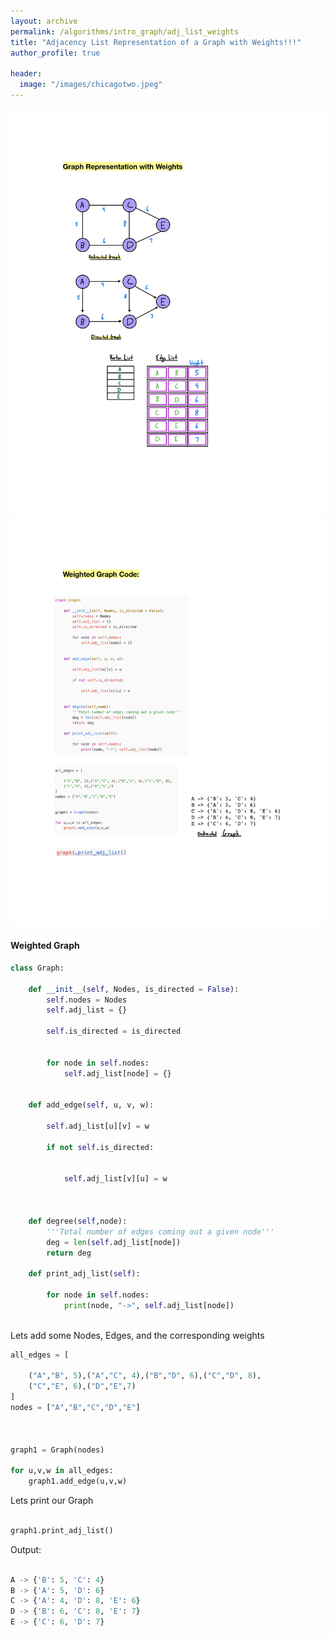 ```yaml
---
layout: archive
permalink: /algorithms/intro_graph/adj_list_weights
title: "Adjacency List Representation of a Graph with Weights!!!"
author_profile: true

header:
  image: "/images/chicagotwo.jpeg"
---
```


![inserting an Image](/images/Graphs/adj_list_weighted/weighted1.jpg)
![inserting an Image](/images/Graphs/adj_list_weighted/weighted2.jpg)


#### Weighted Graph

```python
class Graph:
    
    def __init__(self, Nodes, is_directed = False):
        self.nodes = Nodes
        self.adj_list = {}
        
        self.is_directed = is_directed

        
        for node in self.nodes:
            self.adj_list[node] = {}
        
            
    def add_edge(self, u, v, w):
        
        self.adj_list[u][v] = w
        
        if not self.is_directed:
            
            
            self.adj_list[v][u] = w
        
      
    
    def degree(self,node):
        '''Total number of edges coming out a given node'''
        deg = len(self.adj_list[node])
        return deg
    
    def print_adj_list(self):
        
        for node in self.nodes:
            print(node, "->", self.adj_list[node])
    

```

Lets add some Nodes, Edges, and the corresponding weights 

```python
all_edges = [

    ("A","B", 5),("A","C", 4),("B","D", 6),("C","D", 8),
    ("C","E", 6),("D","E",7)
]
nodes = ["A","B","C","D","E"]



graph1 = Graph(nodes)

for u,v,w in all_edges:
    graph1.add_edge(u,v,w)


```

Lets print our Graph

```python

graph1.print_adj_list()
```

Output:
```python

A -> {'B': 5, 'C': 4}
B -> {'A': 5, 'D': 6}
C -> {'A': 4, 'D': 8, 'E': 6}
D -> {'B': 6, 'C': 8, 'E': 7}
E -> {'C': 6, 'D': 7}

```
